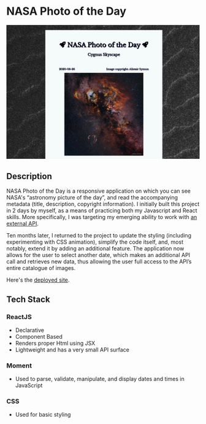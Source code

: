 # NASA Photo of the Day

![Screenshot](screenshot.png)

## Description

NASA Photo of the Day is a responsive application on which you can see NASA's “astronomy picture of the day”, and read the accompanying metadata (title, description, copyright information). I initially built this project in 2 days by myself, as a means of practicing both my Javascript and React skills. More specifically, I was targeting my emerging ability to work with [an external API](https://api.nasa.gov/).

Ten months later, I returned to the project to update the styling (including experimenting with CSS animation), simplify the code itself, and, most notably, extend it by adding an additional feature. The application now allows for the user to select another date, which makes an additional API call and retrieves new data, thus allowing the user full access to the API’s entire catalogue of images.

Here's the [deployed site](https://nasa-photo-of-the-day-sage.vercel.app/).

## Tech Stack 
### ReactJS
* Declarative
* Component Based
* Renders proper Html using JSX
* Lightweight and has a very small API surface

### Moment
* Used to parse, validate, manipulate, and display dates and times in JavaScript

### CSS
* Used for basic styling 